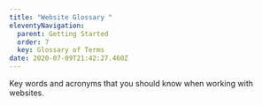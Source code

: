 ```yaml
---
title: "Website Glossary "
eleventyNavigation:
  parent: Getting Started
  order: 7
  key: Glossary of Terms
date: 2020-07-09T21:42:27.460Z
---
```

Key words and acronyms that you should know when working with websites.